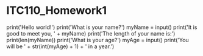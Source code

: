 # ITC110_Homework1

print('Hello world!')
print('What is your name?')
myName = input()
print('It is good to meet you, ' + myName)
print('The length of your name is:')
print(len(myName))
print('What is your age?')
myAge = input()
print('You will be ' + str(int(myAge) + 1) + ' in a year.')
